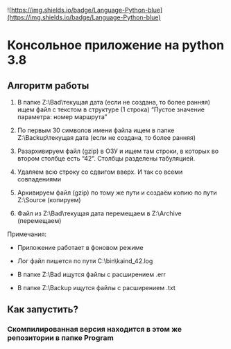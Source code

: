 ![https://img.shields.io/badge/Language-Python-blue](https://img.shields.io/badge/Language-Python-blue)

# Консольное приложение на python 3.8

## Алгоритм работы

1.	В папке Z:\Bad\текущая дата (если не создана, то более ранняя) ищем файл с текстом в структуре (1 строка) “Пустое значение параметра: номер маршрута”

2.	По первым 30 символов имени файла ищем в папке Z:\Backup\текущая дата (если не создана, то более ранняя)

3.	Разархивируем файл (gzip) в ОЗУ и ищем там строки, в которых во втором столбце есть “42”. Столбцы разделены табуляцией.

4.	Удаляем всю строку со сдвигом вверх. И так со всеми совпадениями

5.	Архивируем файл (gzip) по тому же пути и создаём копию по пути Z:\Source (копируем)

6.	Файл из Z:\Bad\текущая дата перемещаем в Z:\Archive (перемещаем)

Примечания:

* Приложение работает в фоновом режиме

* Лог файл пишется по пути C:\bin\kaind_42.log

* В папке Z:\Bad ищутся файлы с расширением .err

* В папке Z:\Backup ищутся файлы с расширением .txt

## Как запустить? 

### Скомпилированная версия находится в этом же репозитории в папке Program


